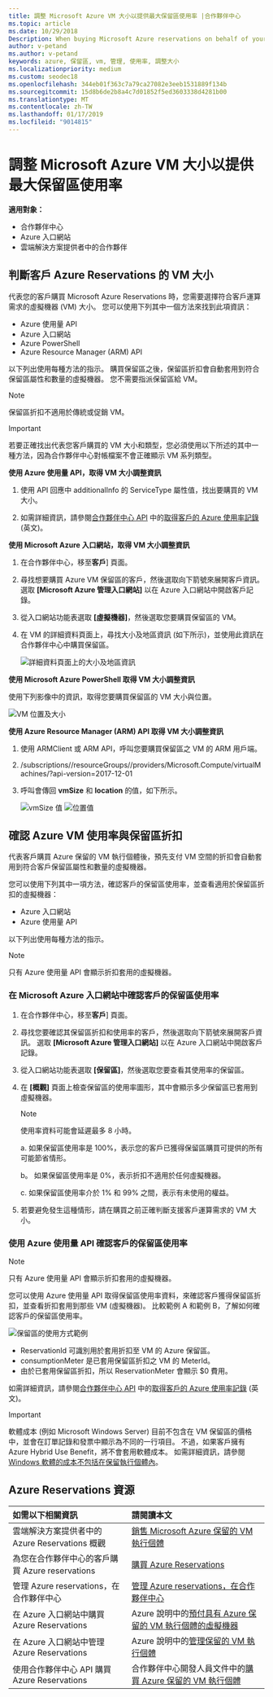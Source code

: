 ```yaml
---
title: 調整 Microsoft Azure VM 大小以提供最大保留區使用率 |合作夥伴中心
ms.topic: article
ms.date: 10/29/2018
Description: When buying Microsoft Azure reservations on behalf of your customers, you’ll need to choose a virtual machine (VM) sized to meet the customer’s computing needs.
author: v-petand
ms.author: v-petand
keywords: azure, 保留區, vm, 管理, 使用率, 調整大小
ms.localizationpriority: medium
ms.custom: seodec18
ms.openlocfilehash: 344eb01f363c7a79ca27082e3eeb1531889f134b
ms.sourcegitcommit: 15d8b6de2b8a4c7d01852f5ed3603338d4281b00
ms.translationtype: MT
ms.contentlocale: zh-TW
ms.lasthandoff: 01/17/2019
ms.locfileid: "9014815"
---
```

# <a name="microsoft-azure-vm-sizing-for-maximum-reservation-usage"></a>調整 Microsoft Azure VM 大小以提供最大保留區使用率 

**適用對象：**

-  合作夥伴中心
-  Azure 入口網站
-  雲端解決方案提供者中的合作夥伴

## <a name="determine-the-vm-size-for-a-customers-azure-reservation"></a>判斷客戶 Azure Reservations 的 VM 大小 

代表您的客戶購買 Microsoft Azure Reservations 時，您需要選擇符合客戶運算需求的虛擬機器 (VM) 大小。 您可以使用下列其中一個方法來找到此項資訊：

-   Azure 使用量 API
-   Azure 入口網站
-   Azure PowerShell
-   Azure Resource Manager (ARM) API

以下列出使用每種方法的指示。 購買保留區之後，保留區折扣會自動套用到符合保留區屬性和數量的虛擬機器。 您不需要指派保留區給 VM。

>[!NOTE]
>保留區折扣不適用於傳統或促銷 VM。

>[!IMPORTANT]
>若要正確找出代表您客戶購買的 VM 大小和類型，您必須使用以下所述的其中一種方法，因為合作夥伴中心對帳檔案不會正確顯示 VM 系列類型。


**使用 Azure 使用量 API，取得 VM 大小調整資訊**

1.  使用 API 回應中 additionalInfo 的 ServiceType 屬性值，找出要購買的 VM 大小。 

2.  如需詳細資訊，請參閱[合作夥伴中心 API](https://docs.microsoft.com/partner-center/develop/) 中的[取得客戶的 Azure 使用率記錄](https://docs.microsoft.com/partner-center/develop/get-a-customer-s-utilization-record-for-azure) (英文)。 

**使用 Microsoft Azure 入口網站，取得 VM 大小調整資訊**

1.  在合作夥伴中心，移至**客戶**\] 頁面。

2.  尋找想要購買 Azure VM 保留區的客戶，然後選取向下箭號來展開客戶資訊。 選取 **\[Microsoft Azure 管理入口網站\]** 以在 Azure 入口網站中開啟客戶記錄。 

3.  從入口網站功能表選取 **\[虛擬機器\]**，然後選取您要購買保留區的 VM。 

4.  在 VM 的詳細資料頁面上，尋找大小及地區資訊 (如下所示)，並使用此資訊在合作夥伴中心中購買保留區。  

    ![詳細資料頁面上的大小及地區資訊](images/usage1.png)

**使用 Microsoft Azure PowerShell 取得 VM 大小調整資訊**

使用下列影像中的資訊，取得您要購買保留區的 VM 大小與位置。 

![VM 位置及大小](images/usage2.png)

**使用 Azure Resource Manager (ARM) API 取得 VM 大小調整資訊**

1.  使用 ARMClient 或 ARM API，呼叫您要購買保留區之 VM 的 ARM 用戶端。

2.  /subscriptions/<Subscription ID>/resourceGroups/<Resource group name>/providers/Microsoft.Compute/virtualMachines/<VM Instance Name>?api-version=2017-12-01

3.  呼叫會傳回 **vmSize** 和 **location** 的值，如下所示。

    ![vmSize 值](images/usage3.png)
    ![位置值](images/usage4.png)
 

## <a name="verify-azure-vm-usage-and-reservation-discount"></a>確認 Azure VM 使用率與保留區折扣

代表客戶購買 Azure 保留的 VM 執行個體後，預先支付 VM 空間的折扣會自動套用到符合客戶保留區屬性和數量的虛擬機器。 

您可以使用下列其中一項方法，確認客戶的保留區使用率，並查看適用於保留區折扣的虛擬機器：   

-   Azure 入口網站
-   Azure 使用量 API

以下列出使用每種方法的指示。

>[!NOTE]
>只有 Azure 使用量 API 會顯示折扣套用的虛擬機器。  

### <a name="verify-the-customers-reservation-usage-in-the-microsoft-azure-portal"></a>在 Microsoft Azure 入口網站中確認客戶的保留區使用率

1.  在合作夥伴中心，移至**客戶**\] 頁面。

2.  尋找您要確認其保留區折扣和使用率的客戶，然後選取向下箭號來展開客戶資訊。 選取 **\[Microsoft Azure 管理入口網站\]** 以在 Azure 入口網站中開啟客戶記錄。 

3.  從入口網站功能表選取 **\[保留區\]**，然後選取您要查看其使用率的保留區。 

4.  在 **\[概觀\]** 頁面上檢查保留區的使用率圖形，其中會顯示多少保留區已套用到虛擬機器。 

    >[!NOTE]
    >使用率資料可能會延遲最多 8 小時。
    
    a.  如果保留區使用率是 100%，表示您的客戶已獲得保留區購買可提供的所有可能節省情形。 
    
    b。  如果保留區使用率是 0%，表示折扣不適用於任何虛擬機器。 
    
    c.  如果保留區使用率介於 1% 和 99% 之間，表示有未使用的權益。 

5.  若要避免發生這種情形，請在購買之前正確判斷支援客戶運算需求的 VM 大小。

### <a name="verify-the-customers-reservation-usage-with-the-azure-utilization-api"></a>使用 Azure 使用量 API 確認客戶的保留區使用率

>[!NOTE]
>只有 Azure 使用量 API 會顯示折扣套用的虛擬機器。  

您可以使用 Azure 使用量 API 取得保留區使用率資料，來確認客戶獲得保留區折扣，並查看折扣套用到那些 VM (虛擬機器)。 比較範例 A 和範例 B，了解如何確認客戶的保留區使用率。 

![保留區的使用方式範例](images/usage5.png)

-   ReservationId 可識別用於套用折扣至 VM 的 Azure 保留區。
-   consumptionMeter 是已套用保留區折扣之 VM 的 MeterId。
-   由於已套用保留區折扣，所以 ReservationMeter 會顯示 $0 費用。 

如需詳細資訊，請參閱[合作夥伴中心 API](https://docs.microsoft.com/partner-center/develop/) 中的[取得客戶的 Azure 使用率記錄](https://docs.microsoft.com/partner-center/develop/get-a-customer-s-utilization-record-for-azure) (英文)。

>[!IMPORTANT]
>軟體成本 (例如 Microsoft Windows Server) 目前不包含在 VM 保留區的價格中，並會在訂單記錄和發票中顯示為不同的一行項目。 不過，如果客戶擁有 Azure Hybrid Use Benefit，將不會套用軟體成本。 如需詳細資訊，請參閱 [Windows 軟體的成本不包括在保留執行個體內](https://docs.microsoft.com/azure/billing/billing-reserved-instance-windows-software-costs)。  

## <a name="azure-reservations-resources"></a>Azure Reservations 資源
|**如需以下相關資訊**   |**請閱讀本文**    |
|:-----------------------------|:-----------------|
|雲端解決方案提供者中的 Azure Reservations 概觀  | [銷售 Microsoft Azure 保留的 VM 執行個體](azure-reservations.md)
|為您在合作夥伴中心的客戶購買 Azure reservations   |[購買 Azure Reservations](azure-reservations-buying.md)
|管理 Azure reservations，在合作夥伴中心 | [管理 Azure reservations，在合作夥伴中心](azure-reservations-manage.md)
|在 Azure 入口網站中購買 Azure Reservations | Azure 說明中的[預付具有 Azure 保留的 VM 執行個體的虛擬機器](https://docs.microsoft.com/azure/virtual-machines/windows/prepay-reserved-vm-instances) |
|在 Azure 入口網站中管理 Azure Reservations   |Azure 說明中的[管理保留的 VM 執行個體](https://docs.microsoft.com/azure/billing/billing-manage-reserved-vm-instance)  |
|使用合作夥伴中心 API 購買 Azure Reservations | 合作夥伴中心開發人員文件中的[購買 Azure 保留的 VM 執行個體](https://docs.microsoft.com/partner-center/develop/purchase-azure-reservations)



